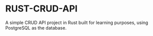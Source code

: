 # RUST-CRUD-API
 A simple CRUD API project in Rust built for learning purposes, using PostgreSQL as the database.
